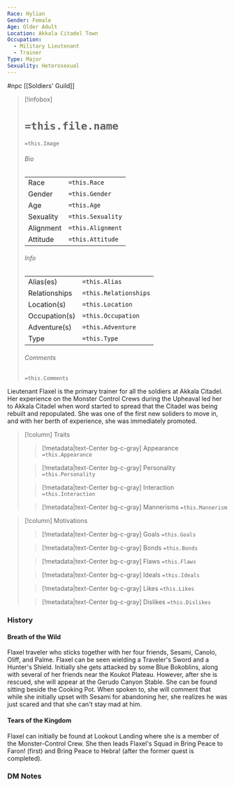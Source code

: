 ```yaml
---
Race: Hylian
Gender: Female
Age: Older Adult
Location: Akkala Citadel Town
Occupation:
  - Military Lieutenant
  - Trainer
Type: Major
Sexuality: Heterosexual
---
```

 #npc [[Soldiers' Guild]]

> [!infobox]
> # `=this.file.name`
> `=this.Image`
> ###### Bio
> |  |  |
> | ---- | ---- |
> | Race | `=this.Race` |
> | Gender | `=this.Gender` |
> | Age | `=this.Age` |
> | Sexuality | `=this.Sexuality` |
> | Alignment | `=this.Alignment` |
> | Attitude | `=this.Attitude` |
> ###### Info
> |  |  |
> | ---- | ---- |
> | Alias(es) | `=this.Alias` |
> | Relationships | `=this.Relationships` |
> | Location(s) | `=this.Location` |
> | Occupation(s) | `=this.Occupation` |
> | Adventure(s) | `=this.Adventure` |
> | Type | `=this.Type` |
> ###### Comments
> `=this.Comments`


Lieutenant Flaxel is the primary trainer for all the soldiers at Akkala Citadel. Her experience on the Monster Control Crews during the Upheaval led her to Akkala Citadel when word started to spread that the Citadel was being rebuilt and repopulated. She was one of the first new soliders to move in, and with her berth of experience, she was immediately promoted.


> [!column] Traits
>> [!metadata|text-Center bg-c-gray] Appearance
>> `=this.Appearance`
>
>> [!metadata|text-Center bg-c-gray] Personality
>> `=this.Personality`
>
>> [!metadata|text-Center bg-c-gray] Interaction
>> `=this.Interaction`
>
>> [!metadata|text-Center bg-c-gray] Mannerisms
>> `=this.Mannerism`
>

> [!column] Motivations
>> [!metadata|text-Center bg-c-gray] Goals
>> `=this.Goals`
>
>> [!metadata|text-Center bg-c-gray] Bonds
>> `=this.Bonds`
>
>> [!metadata|text-Center bg-c-gray] Flaws
>> `=this.Flaws`
>
>> [!metadata|text-Center bg-c-gray] Ideals
>> `=this.Ideals`
>
>> [!metadata|text-Center bg-c-gray] Likes
>> `=this.Likes`
>
>> [!metadata|text-Center bg-c-gray] Dislikes
>> `=this.Dislikes`
>

### History

#### Breath of the Wild

Flaxel traveler who sticks together with her four friends, Sesami, Canolo, Oliff, and Palme. Flaxel can be seen wielding a Traveler's Sword and a Hunter's Shield. Initially she gets attacked by some Blue Bokoblins, along with several of her friends near the Koukot Plateau. However, after she is rescued, she will appear at the Gerudo Canyon Stable. She can be found sitting beside the Cooking Pot. When spoken to, she will comment that while she initially upset with Sesami for abandoning her, she realizes he was just scared and that she can't stay mad at him.

#### Tears of the Kingdom

Flaxel can initially be found at Lookout Landing where she is a member of the Monster-Control Crew. She then leads Flaxel's Squad in Bring Peace to Faron! (first) and Bring Peace to Hebra! (after the former quest is completed).

### DM Notes


